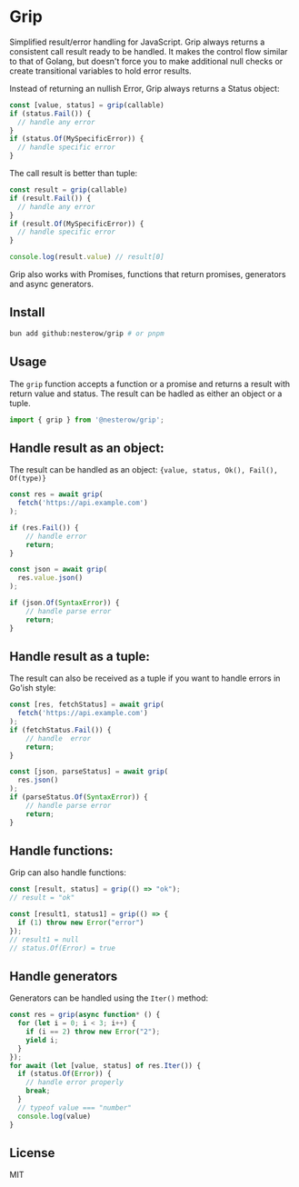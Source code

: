 # Grip

Simplified result/error handling for JavaScript.
Grip always returns a consistent call result ready to be handled.
It makes the control flow similar to that of Golang, but doesn't force you to make additional null checks or create transitional variables to hold error results.

Instead of returning an nullish Error, Grip always returns a Status object:

```javascript
const [value, status] = grip(callable)
if (status.Fail()) {
  // handle any error
}
if (status.Of(MySpecificError)) {
  // handle specific error
}
```

The call result is better than tuple:

```javascript
const result = grip(callable)
if (result.Fail()) {
  // handle any error
}
if (result.Of(MySpecificError)) {
  // handle specific error
}

console.log(result.value) // result[0]
```

Grip also works with Promises, functions that return promises, generators and async generators.

## Install

```bash
bun add github:nesterow/grip # or pnpm
```

## Usage

The `grip` function accepts a function or a promise and returns a result with return value and status.
The result can be hadled as either an object or a tuple.

```javascript
import { grip } from '@nesterow/grip';
```

## Handle result as an object:

The result can be handled as an object: `{value, status, Ok(), Fail(), Of(type)}`

```javascript
const res = await grip(
  fetch('https://api.example.com')
);

if (res.Fail()) {
    // handle error
    return;
}

const json = await grip(
  res.value.json()
);

if (json.Of(SyntaxError)) {
    // handle parse error
    return;
}

```

## Handle result as a tuple:

The result can also be received as a tuple if you want to handle errors in Go'ish style:

```javascript
const [res, fetchStatus] = await grip(
  fetch('https://api.example.com')
);
if (fetchStatus.Fail()) {
    // handle  error
    return;
}

const [json, parseStatus] = await grip(
  res.json()
);
if (parseStatus.Of(SyntaxError)) {
    // handle parse error
    return;
}
```

## Handle functions:

Grip can also handle functions:

```javascript
const [result, status] = grip(() => "ok");
// result = "ok"

const [result1, status1] = grip(() => {
  if (1) throw new Error("error")
});
// result1 = null
// status.Of(Error) = true
```

## Handle generators

Generators can be handled using the `Iter()` method:

```javascript
const res = grip(async function* () {
  for (let i = 0; i < 3; i++) {
    if (i == 2) throw new Error("2");
    yield i;
  }
});
for await (let [value, status] of res.Iter()) {
  if (status.Of(Error)) {
    // handle error properly
    break;
  }
  // typeof value === "number"
  console.log(value)
}
```

## License
MIT
